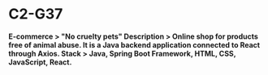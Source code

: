 # C2-G37
<strong>E-commerce<strong> > "No cruelty pets"
<strong>Description<strong> > Online shop for products free of animal abuse. 
It is a Java backend application connected to React through Axios.
<strong>Stack<strong> > Java, Spring Boot Framework, HTML, CSS, JavaScript, React.
